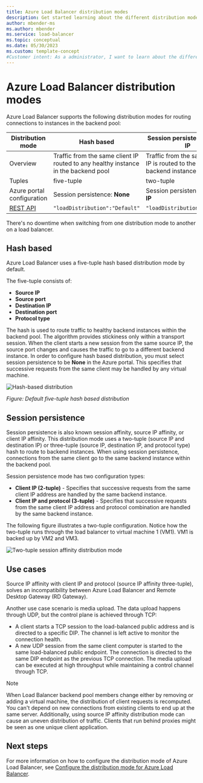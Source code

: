 ```yaml
---
title: Azure Load Balancer distribution modes
description: Get started learning about the different distribution modes of Azure Load Balancer.
author: mbender-ms
ms.author: mbender
ms.service: load-balancer
ms.topic: conceptual 
ms.date: 05/30/2023
ms.custom: template-concept 
#Customer intent: As a administrator, I want to learn about the different distribution modes of Azure Load Balancer so that I can configure the distribution mode for my application.
---
```


# Azure Load Balancer distribution modes

Azure Load Balancer supports the following distribution modes for routing connections to instances in the backend pool:

| Distribution mode | Hash based | Session persistence: Client IP | Session persistence: Client IP and protocol |
| --- | --- | --- | --- |
| Overview | Traffic from the same client IP routed to any healthy instance in the backend pool | Traffic from the same client IP is routed to the same backend instance | Traffic from the same client IP and protocol is routed to the same backend instance |
| Tuples | five-tuple | two-tuple | three-tuple |
| Azure portal configuration | Session persistence: **None** | Session persistence: **Client IP** | Session persistence: **Client IP and protocol** |
| [REST API](/rest/api/load-balancer/load-balancers/create-or-update#loaddistribution) |  ```"loadDistribution":"Default"```| ```"loadDistribution":SourceIP```    | ```"loadDistribution":SourceIPProtocol```    |

There's no downtime when switching from one distribution mode to another on a load balancer.

## Hash based

Azure Load Balancer uses a five-tuple hash based distribution mode by default.  

The five-tuple consists of:
* **Source IP**
* **Source port**
* **Destination IP**
* **Destination port**
* **Protocol type**

The hash is used to route traffic to healthy backend instances within the backend pool. The algorithm provides stickiness only within a transport session. When the client starts a new session from the same source IP, the source port changes and causes the traffic to go to a different backend instance.
In order to configure hash based distribution, you must select session persistence to be **None** in the Azure portal. This specifies that successive requests from the same client may be handled by any virtual machine.

![Hash-based distribution](./media/load-balancer-overview/load-balancer-distribution.png)

*Figure: Default five-tuple hash based distribution*


## Session persistence 

Session persistence is also known session affinity, source IP affinity, or client IP affinity. This distribution mode uses a two-tuple (source IP and destination IP) or three-tuple (source IP, destination IP, and protocol type) hash to route to backend instances. When using session persistence, connections from the same client go to the same backend instance within the backend pool.

Session persistence mode has two configuration types:

* **Client IP (2-tuple)** - Specifies that successive requests from the same client IP address are handled by the same backend instance.
* **Client IP and protocol (3-tuple)** - Specifies that successive requests from the same client IP address and protocol combination are handled by the same backend instance.

The following figure illustrates a two-tuple configuration. Notice how the two-tuple runs through the load balancer to virtual machine 1 (VM1). VM1 is backed up by VM2 and VM3.

![Two-tuple session affinity distribution mode](./media/load-balancer-distribution-mode/load-balancer-session-affinity.png)



## Use cases

Source IP affinity with client IP and protocol (source IP affinity three-tuple), solves an incompatibility between Azure Load Balancer and Remote Desktop Gateway (RD Gateway). 

Another use case scenario is media upload. The data upload happens through UDP, but the control plane is achieved through TCP:

* A client starts a TCP session to the load-balanced public address and is directed to a specific DIP. The channel is left active to monitor the connection health.
* A new UDP session from the same client computer is started to the same load-balanced public endpoint. The connection is directed to the same DIP endpoint as the previous TCP connection. The media upload can be executed at high throughput while maintaining a control channel through TCP.

> [!NOTE]
> When Load Balancer backend pool members change either by removing or adding a virtual machine, the distribution of client requests is recomputed. You can't depend on new connections from existing clients to end up at the same server. Additionally, using source IP affinity distribution mode can cause an uneven distribution of traffic. Clients that run behind proxies might be seen as one unique client application.


## Next steps

For more information on how to configure the distribution mode of Azure Load Balancer, see [Configure the distribution mode for Azure Load Balancer](load-balancer-distribution-mode.md).

